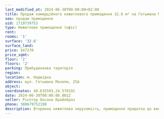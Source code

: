 ```yaml
---
last_modified_at: 2024-06-30T00:00:00+02:00
title: Продаж комерційного нежитлового приміщення 32.6 м² на Гетьмана Мазепи
seo: продам приміщення
uid: 1719739753
type: Нежитлове приміщення (офіс)
rent:
rooms: '1'
surface: '32.6'
surface_land:
price: $47270
price_sqmt:
floor: '2'
floors: '2'
parking: Прибудинкова територія
region:
location: м. Надвірна
address: вул. Гетьмана Мазепи, 25А
object:
coordinates: 48.635593,24.570192
date: 2024-06-30T00:00:00.001Z
seller: Рієлтор Оксана Крайобраз
phone: 380679752190
description: Вторинна нежитлова нерухомість, приміщення придатна до використання
---
```

